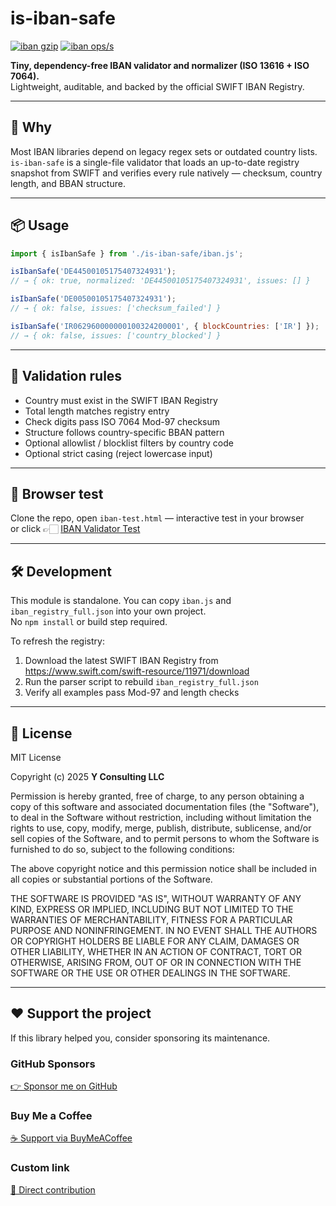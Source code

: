 # is-iban-safe

[![iban gzip](https://img.shields.io/endpoint?url=https://raw.githubusercontent.com/yvancg/validators/main/metrics/iban.js.json)](./metrics/iban.js.json)
[![iban ops/s](https://img.shields.io/endpoint?url=https://raw.githubusercontent.com/yvancg/validators/main/bench/iban.json)](./bench/iban.json)

**Tiny, dependency-free IBAN validator and normalizer (ISO 13616 + ISO 7064).**  
Lightweight, auditable, and backed by the official SWIFT IBAN Registry.

---

## 🚀 Why

Most IBAN libraries depend on legacy regex sets or outdated country lists.  
`is-iban-safe` is a single-file validator that loads an up-to-date registry snapshot from SWIFT and verifies every rule natively — checksum, country length, and BBAN structure.

---

## 📦 Usage

```js
import { isIbanSafe } from './is-iban-safe/iban.js';

isIbanSafe('DE44500105175407324931');
// → { ok: true, normalized: 'DE44500105175407324931', issues: [] }

isIbanSafe('DE00500105175407324931');
// → { ok: false, issues: ['checksum_failed'] }

isIbanSafe('IR062960000000100324200001', { blockCountries: ['IR'] });
// → { ok: false, issues: ['country_blocked'] }
```

---

## 🧩 Validation rules

- Country must exist in the SWIFT IBAN Registry  
- Total length matches registry entry  
- Check digits pass ISO 7064 Mod-97 checksum  
- Structure follows country-specific BBAN pattern  
- Optional allowlist / blocklist filters by country code  
- Optional strict casing (reject lowercase input)  

---

## 🧪 Browser test

Clone the repo, open `iban-test.html` — interactive test in your browser  
or click 👉🏻 [IBAN Validator Test](https://yvancg.github.io/validators/is-iban-safe/iban-test.html)

---

## 🛠 Development

This module is standalone. You can copy `iban.js` and `iban_registry_full.json` into your own project.  
No `npm install` or build step required.

To refresh the registry:
1. Download the latest SWIFT IBAN Registry from  
   https://www.swift.com/swift-resource/11971/download
2. Run the parser script to rebuild `iban_registry_full.json`  
3. Verify all examples pass Mod-97 and length checks  

---

## 🪪 License

MIT License  

Copyright (c) 2025 **Y Consulting LLC**

Permission is hereby granted, free of charge, to any person obtaining a copy
of this software and associated documentation files (the "Software"), to deal
in the Software without restriction, including without limitation the rights
to use, copy, modify, merge, publish, distribute, sublicense, and/or sell
copies of the Software, and to permit persons to whom the Software is
furnished to do so, subject to the following conditions:

The above copyright notice and this permission notice shall be included in
all copies or substantial portions of the Software.

THE SOFTWARE IS PROVIDED "AS IS", WITHOUT WARRANTY OF ANY KIND, EXPRESS OR
IMPLIED, INCLUDING BUT NOT LIMITED TO THE WARRANTIES OF MERCHANTABILITY,
FITNESS FOR A PARTICULAR PURPOSE AND NONINFRINGEMENT. IN NO EVENT SHALL THE
AUTHORS OR COPYRIGHT HOLDERS BE LIABLE FOR ANY CLAIM, DAMAGES OR OTHER
LIABILITY, WHETHER IN AN ACTION OF CONTRACT, TORT OR OTHERWISE, ARISING FROM,
OUT OF OR IN CONNECTION WITH THE SOFTWARE OR THE USE OR OTHER DEALINGS IN
THE SOFTWARE.

---

## ❤️ Support the project

If this library helped you, consider sponsoring its maintenance.

### GitHub Sponsors

[👉 Sponsor me on GitHub](https://github.com/sponsors/yvancg)

### Buy Me a Coffee

[☕ Support via BuyMeACoffee](https://buymeacoffee.com/yconsulting)

### Custom link
[💸 Direct contribution](https://wise.com/pay/me/yvanc7)
